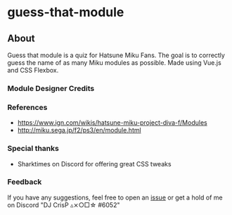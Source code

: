 # guess-that-module

## About

Guess that module is a quiz for Hatsune Miku Fans. The goal is to correctly guess the name of as many Miku modules as possible. Made using Vue.js and CSS Flexbox.

### Module Designer Credits

### References

  * https://www.ign.com/wikis/hatsune-miku-project-diva-f/Modules
  * http://miku.sega.jp/f2/ps3/en/module.html

### Special thanks

  * Sharktimes on Discord for offering great CSS tweaks

### Feedback

If you have any suggestions, feel free to open an [issue](https://github.com/insanity54/guess-that-module/issues) or get a hold of me on Discord "DJ CrisP ▵⨯○□☆
#6052"

